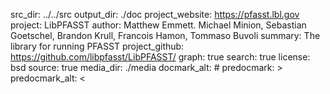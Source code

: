 src_dir: ../../src
output_dir: ./doc
project_website: https://pfasst.lbl.gov
project: LibPFASST
author:  Matthew Emmett. Michael Minion, Sebastian Goetschel, Brandon Krull, Francois Hamon, Tommaso Buvoli
summary: The library for running PFASST
project_github: https://github.com/libpfasst/LibPFASST/
graph: true
search: true
license: bsd
source: true
media_dir: ./media
docmark_alt: #
predocmark: >
predocmark_alt: <

